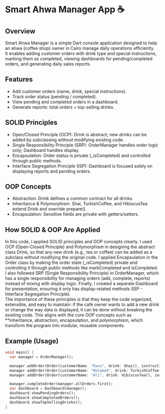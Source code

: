 # Smart Ahwa Manager App ☕

## Overview  
Smart Ahwa Manager is a simple Dart console application designed to help an ahwa (coffee shop) owner in Cairo manage daily operations efficiently.  
It enables adding customer orders with drink type and special instructions, marking them as completed, viewing dashboards for pending/completed orders, and generating daily sales reports.  

## Features  
- Add customer orders (name, drink, special instructions).  
- Track order status (pending / completed).  
- View pending and completed orders in a dashboard.  
- Generate reports: total orders + top-selling drinks.  


## SOLID Principles  
- Open/Closed Principle (OCP): Drink is abstract; new drinks can be added by subclassing without modifying existing code.  
- Single Responsibility Principle (SRP): OrderManager handles order logic only; Dashboard handles display.  
- Encapsulation: Order status is private (_isCompleted) and controlled through public methods.  
- Interface Segregation Principle (ISP): Dashboard is focused solely on displaying reports and pending orders.  
## OOP Concepts  
- Abstraction: Drink defines a common contract for all drinks.  
- Inheritance & Polymorphism: Shai, TurkishCoffee, and HibiscusTea extend Drink and override prepare().  
- Encapsulation: Sensitive fields are private with getters/setters.

## How SOLID & OOP Are Applied  

In this code, I applied SOLID principles and OOP concepts clearly. I used OCP (Open-Closed Principle) and Polymorphism in designing the abstract class Drink, so that any new drink (e.g., tea or coffee) can be added as a subclass without modifying the original code. I applied Encapsulation in the Order class by making the order state (_isCompleted) private and controlling it through public methods like markCompleted and isCompleted. I also followed SRP (Single Responsibility Principle) in OrderManager, which has a single responsibility for managing orders (add, complete, reports) instead of mixing with display logic. Finally, I created a separate Dashboard for presentation, ensuring it only has display-related methods (ISP - Interface Segregation Principle).  
The importance of these principles is that they keep the code organized, extensible, and easy to maintain: if the café owner wants to add a new drink or change the way data is displayed, it can be done without breaking the existing code. This aligns with the core OOP concepts such as **inheritance, abstraction, encapsulation, and polymorphism, which transform the program into modular, reusable components.


## Example (Usage)  
```dart
void main() {
  var manager = OrderManager();

  manager.addOrder(Order(customerName: "Rana", drink: Shai(), instructions: "extra mint"));
  manager.addOrder(Order(customerName: "Mohamed", drink: TurkishCoffee(), instructions: "less sugar"));
  manager.addOrder(Order(customerName: "Ali", drink: HibiscusTea(), instructions: "cold"));

  manager.completeOrder(manager.allOrders.first);
  var dashboard = Dashboard(manager);
  dashboard.showPendingOrders();
  dashboard.showCompletedOrders();
  dashboard.showTopSellingDrinks();
}


